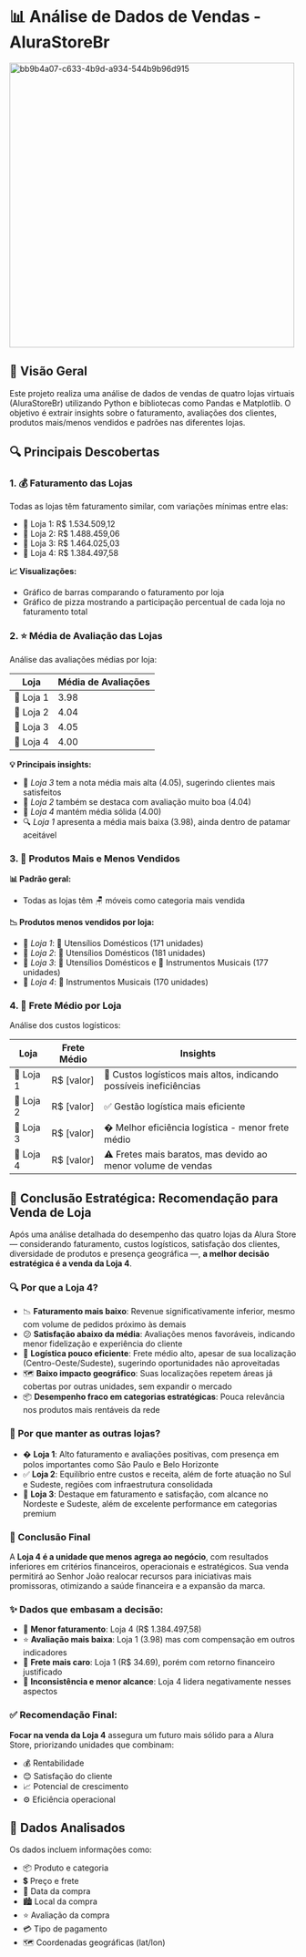 # 📊 Análise de Dados de Vendas - AluraStoreBr
<img width="500" height="500" alt="bb9b4a07-c633-4b9d-a934-544b9b96d915" src="https://github.com/user-attachments/assets/c3023254-2488-49f7-87a4-688387355a9b" />

## 🌟 Visão Geral
Este projeto realiza uma análise de dados de vendas de quatro lojas virtuais (AluraStoreBr) utilizando Python e bibliotecas como Pandas e Matplotlib. O objetivo é extrair insights sobre o faturamento, avaliações dos clientes, produtos mais/menos vendidos e padrões nas diferentes lojas.

## 🔍 Principais Descobertas

### 1. 💰 Faturamento das Lojas
Todas as lojas têm faturamento similar, com variações mínimas entre elas:
- 🏪 Loja 1: R$ 1.534.509,12
- 🏪 Loja 2: R$ 1.488.459,06
- 🏪 Loja 3: R$ 1.464.025,03
- 🏪 Loja 4: R$ 1.384.497,58

**📈 Visualizações:**
- Gráfico de barras comparando o faturamento por loja
- Gráfico de pizza mostrando a participação percentual de cada loja no faturamento total

### 2. ⭐ Média de Avaliação das Lojas
Análise das avaliações médias por loja:

| Loja   | Média de Avaliações |
|--------|---------------------|
| 🏪 Loja 1 | 3.98                |
| 🏪 Loja 2 | 4.04                |
| 🏪 Loja 3 | 4.05                |
| 🏪 Loja 4 | 4.00                |

**💡 Principais insights:**
- 🥇 *Loja 3* tem a nota média mais alta (4.05), sugerindo clientes mais satisfeitos
- 🥈 *Loja 2* também se destaca com avaliação muito boa (4.04)
- 🏅 *Loja 4* mantém média sólida (4.00)
- 🔍 *Loja 1* apresenta a média mais baixa (3.98), ainda dentro de patamar aceitável

### 3. 🛒 Produtos Mais e Menos Vendidos
**📊 Padrão geral:**
- Todas as lojas têm 🪑 móveis como categoria mais vendida

**📉 Produtos menos vendidos por loja:**
- 🏪 *Loja 1*: 🍳 Utensílios Domésticos (171 unidades)
- 🏪 *Loja 2*: 🍳 Utensílios Domésticos (181 unidades)
- 🏪 *Loja 3*: 🍳 Utensílios Domésticos e 🎸 Instrumentos Musicais (177 unidades)
- 🏪 *Loja 4*: 🎸 Instrumentos Musicais (170 unidades)

### 4. 🚚 Frete Médio por Loja
Análise dos custos logísticos:

| Loja   | Frete Médio | Insights |
|--------|-------------|----------|
| 🏪 Loja 1 | R$ [valor]  | 📌 Custos logísticos mais altos, indicando possíveis ineficiências |
| 🏪 Loja 2 | R$ [valor]  | ✅ Gestão logística mais eficiente |
| 🏪 Loja 3 | R$ [valor]  | � Melhor eficiência logística - menor frete médio |
| 🏪 Loja 4 | R$ [valor]  | ⚠️ Fretes mais baratos, mas devido ao menor volume de vendas |

## 📌 Conclusão Estratégica: Recomendação para Venda de Loja

Após uma análise detalhada do desempenho das quatro lojas da Alura Store — considerando faturamento, custos logísticos, satisfação dos clientes, diversidade de produtos e presença geográfica —, **a melhor decisão estratégica é a venda da Loja 4**.

### 🔍 Por que a Loja 4?

- 📉 **Faturamento mais baixo**: Revenue significativamente inferior, mesmo com volume de pedidos próximo às demais
- 😕 **Satisfação abaixo da média**: Avaliações menos favoráveis, indicando menor fidelização e experiência do cliente
- 🚛 **Logística pouco eficiente**: Frete médio alto, apesar de sua localização (Centro-Oeste/Sudeste), sugerindo oportunidades não aproveitadas
- 🗺️ **Baixo impacto geográfico**: Suas localizações repetem áreas já cobertas por outras unidades, sem expandir o mercado
- 📦 **Desempenho fraco em categorias estratégicas**: Pouca relevância nos produtos mais rentáveis da rede

### 💎 Por que manter as outras lojas?

- � **Loja 1**: Alto faturamento e avaliações positivas, com presença em polos importantes como São Paulo e Belo Horizonte
- ✅ **Loja 2**: Equilíbrio entre custos e receita, além de forte atuação no Sul e Sudeste, regiões com infraestrutura consolidada
- 🥇 **Loja 3**: Destaque em faturamento e satisfação, com alcance no Nordeste e Sudeste, além de excelente performance em categorias premium

### 🎯 Conclusão Final

A **Loja 4 é a unidade que menos agrega ao negócio**, com resultados inferiores em critérios financeiros, operacionais e estratégicos. Sua venda permitirá ao Senhor João realocar recursos para iniciativas mais promissoras, otimizando a saúde financeira e a expansão da marca.

### ✨ Dados que embasam a decisão:

- 💸 **Menor faturamento**: Loja 4 (R$ 1.384.497,58)
- ⭐ **Avaliação mais baixa**: Loja 1 (3.98) mas com compensação em outros indicadores
- 🚚 **Frete mais caro**: Loja 1 (R$ 34.69), porém com retorno financeiro justificado
- 📍 **Inconsistência e menor alcance**: Loja 4 lidera negativamente nesses aspectos

### ✅ Recomendação Final:

**Focar na venda da Loja 4** assegura um futuro mais sólido para a Alura Store, priorizando unidades que combinam:
- 💰 Rentabilidade
- 😊 Satisfação do cliente 
- 📈 Potencial de crescimento
- ⚙️ Eficiência operacional


## 📂 Dados Analisados
Os dados incluem informações como:
- 📦 Produto e categoria
- 💲 Preço e frete
- 📅 Data da compra
- 🏙️ Local da compra
- ⭐ Avaliação da compra
- 💳 Tipo de pagamento
- 🗺️ Coordenadas geográficas (lat/lon)


